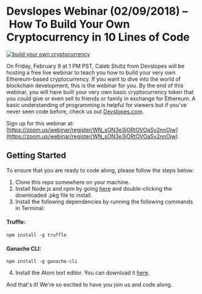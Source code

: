 # Devslopes Webinar (02/09/2018) – How To Build Your Own Cryptocurrency in 10 Lines of Code

[![build your own cryptocurrency](https://i.imgur.com/PxIK0qO.png)](https://zoom.us/webinar/register/WN_sON3e3jORtOVOaSy2nnOjw)

On Friday, February 9 at 1 PM PST, Caleb Stultz from Devslopes will be hosting a free live webinar to teach you how to build your very own Ethereum-based cryptocurrency. If you want to dive into the world of blockchain development, this is the webinar for you. By the end of this webinar, you will have built your very own basic cryptocurrency token that you could give or even sell to friends or family in exchange for Ethereum. A basic understanding of programming is helpful for viewers but if you've never seen code before, check us out [Devslopes.com](www.devslopes.com).

Sign up for this webinar at: [https://zoom.us/webinar/register/WN_sON3e3jORtOVOaSy2nnOjw](https://zoom.us/webinar/register/WN_sON3e3jORtOVOaSy2nnOjw)

## Getting Started

To ensure that you are ready to code along, please follow the steps below:

1. Clone this repo somewhere on your machine.
2. Install Node.js and npm by going [here](https://nodejs.org/dist/v8.9.4/node-v8.9.4.pkg) and double-clicking the downloaded .pkg file to install.
3. Install the following dependencies by running the following commands in Terminal:
#### Truffle:

`npm install -g truffle`

#### Ganache CLI:

`npm install -g ganache-cli`

4. Install the Atom text editor. You can download it [here](https://atom.io).

And that's it! We're so excited to have you join us and code along.

